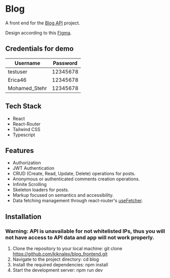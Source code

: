 # Blog

A front end for the [Blog API](https://github.com/kiknalex/Blog-API) project.

Design according to this [Figma](https://www.figma.com/community/file/895225371918055740).

## Credentials for demo

| Username      | Password |
| ------------- | -------- |
| testuser      | 12345678 |
| Erica46       | 12345678 |
| Mohamed_Stehr | 12345678 |

## Tech Stack

- React
- React-Router
- Tailwind CSS
- Typescript

## Features

- Authorization
- JWT Authentication
- CRUD (Create, Read, Update, Delete) operations for posts.
- Anonymous or authenticated comments creation operations.
- Infinite Scrolling
- Skeleton loaders for posts.
- Markup focused on semantics and accessibility.
- Data fetching management through react-router's [useFetcher](https://reactrouter.com/en/main/hooks/use-fetcher).

## Installation

### Warning: API is unavailable for not whitelisted IPs, thus you will not have access to API data and app will not work properly.

1. Clone the repository to your local machine: git clone https://github.com/kiknalex/blog_frontend.git
2. Navigate to the project directory: cd blog
3. Install the required dependencies: npm install
4. Start the development server: npm run dev
